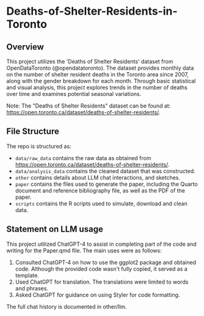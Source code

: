 # Deaths-of-Shelter-Residents-in-Toronto

## Overview

This project utilizes the 'Deaths of Shelter Residents' dataset from OpenDataToronto (@opendatatoronto). The dataset provides monthly data on the number of shelter resident deaths in the Toronto area since 2007, along with the gender breakdown for each month. Through basic statistical and visual analysis, this project explores trends in the number of deaths over time and examines potential seasonal variations.

Note: The "Deaths of Shelter Residents" dataset can be found at: https://open.toronto.ca/dataset/deaths-of-shelter-residents/.


## File Structure

The repo is structured as:

-   `data/raw_data` contains the raw data as obtained from https://open.toronto.ca/dataset/deaths-of-shelter-residents/.
-   `data/analysis_data` contains the cleaned dataset that was constructed.
-   `other` contains details about LLM chat interactions, and sketches.
-   `paper` contains the files used to generate the paper, including the Quarto document and reference bibliography file, as well as the PDF of the paper. 
-   `scripts` contains the R scripts used to simulate, download and clean data.


## Statement on LLM usage
This project utilized ChatGPT-4 to assist in completing part of the code and writing for the Paper.qmd file. The main uses were as follows:
1. Consulted ChatGPT-4 on how to use the ggplot2 package and obtained code. Although the provided code wasn't fully copied, it served as a template.
2. Used ChatGPT for translation. The translations were limited to words and phrases.
3. Asked ChatGPT for guidance on using Styler for code formatting.

The full chat history is documented in other/llm.
